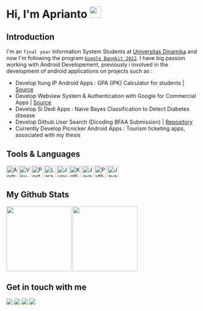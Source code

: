 # Hi, I'm Aprianto <img src="https://raw.githubusercontent.com/MartinHeinz/MartinHeinz/master/wave.gif" width="30px">

## Introduction
I'm an `final year` Information System Students at [Universitas Dinamika](https://www.dinamika.ac.id/) and now I'm following the program [`Google Bangkit 2022`](https://grow.google/intl/id_id/bangkit/). I have big passion working with Android Developement, previously i involved in the development of android applications on projects such as :
- Develop Itung IP Android Apps : GPA (IPK) Calculator for students | [Source](https://docs.google.com/document/d/12dFP1HIC-gum7VhZL_UeZFPUADFUhrMj/edit?usp=sharing&ouid=107161040614281174089&rtpof=true&sd=true)
- Develop Webview System & Authentication with Google for Commercial Apps | [Source](https://play.google.com/store/apps/details?id=com.mitrabangunan.mitrabangunanstore)
- Develop Si Dedi Apps : Naive Bayes Classification to Detect Diabetes disease
- Develop Github User Search (Dicoding BFAA Submission) | [Repository](https://github.com/apriantoa917/android-dicoding-BFAA)
- Currently Develop Picnicker Android Apps : Tourism ticketing apps, associated with my thesis

## Tools & Languages
 <a href="https://developer.android.com/studio/">
  <img align="left" alt="Android Studio" title="AndroidStudio" width="30px" src="https://img.icons8.com/fluency/344/android-studio--v2.png" />
</a>
<a href="https://code.visualstudio.com/">
  <img align="left" alt="Visual Studio Code" title="Visual Studio Code" width="30px" src="https://img.icons8.com/fluency/344/visual-studio-code-2019.png" />
</a>
<a href="https://www.postman.com/">
  <img align="left" alt="Postman" title="Postman" width="30px" src="https://res.cloudinary.com/postman/image/upload/t_team_logo/v1629869194/team/2893aede23f01bfcbd2319326bc96a6ed0524eba759745ed6d73405a3a8b67a8" />
</a>
<a href="https://laravel.com/">
  <img align="left" alt="Laravel" title="Laravel" width="30px" src="https://upload.wikimedia.org/wikipedia/commons/thumb/9/9a/Laravel.svg/1969px-Laravel.svg.png" />
</a>
<a href="https://jupyter.org/">
  <img align="left" alt="Jupyter Notebook" title="Jupyter Notebook" width="30px" src="https://jupyter.org/assets/homepage/main-logo.svg" />
</a>
<a href="https://developer.android.com/kotlin">
  <img align="left" alt="Kotlin" title="Kotlin" width="30px" src="https://img.icons8.com/color/344/kotlin.png" />
</a>
<a href="https://www.java.com/en/">
  <img align="left" alt="Java" title="Java" width="30px" src="https://img.icons8.com/color/344/java-coffee-cup-logo--v1.png" />
</a>
<a href="https://www.python.org/">
  <img align="left" alt="Python" title="Python" width="30px" src="https://upload.wikimedia.org/wikipedia/commons/thumb/c/c3/Python-logo-notext.svg/800px-Python-logo-notext.svg.png" />
</a>
<a href="https://www.php.net/">
  <img align="left" alt="Java" title="Java" width="30px" src="https://cdn.iconscout.com/icon/free/png-256/php-2038871-1720084.png" />
</a>
<br><br>

## My Github Stats
<a href="https://github.com/apriantoa917">
  <img height="170em" src="https://github-readme-stats.vercel.app/api?username=apriantoa917&theme=moltack&show_icons=true" align="left" />
  <img height="170em" src="https://github-readme-stats.vercel.app/api/top-langs/?username=apriantoa917&theme=moltack&layout=compact" />
</a>

## Get in touch with me

[![](http://img.shields.io/badge/-LinkedIn-lightgrey?logo=linkedin&style=flat&logoColor=white&color=0A66C2)](https://www.linkedin.com/in/apriantoa917) 
[![](http://img.shields.io/badge/-Twitter-lightgrey?logo=twitter&style=flat&logoColor=white&color=1DA1F2)](https://twitter.com/apriantoa917) 
[![](http://img.shields.io/badge/-Instagram-lightgrey?logo=instagram&style=flat&logoColor=white&color=E4405F)](https://www.instagram.com/apriantoa917/?hl=en)
[![](http://img.shields.io/badge/-YouTube-lightgrey?logo=youtube&style=flat&logoColor=white&color=FF0000)](https://www.youtube.com/channel/UCdTsC2MiXo0T0PMjpAIaaAQ) 
